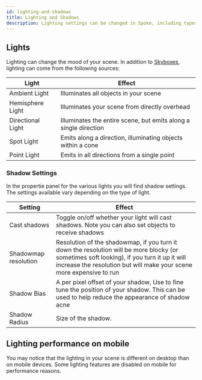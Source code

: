 ```yaml
---
id: lighting-and-shadows
title: Lighting and Shadows
description: Lighting settings can be changed in Spoke, including types of light sources like ambient and spot lights. Shadows also can be changed. Lighting results can vary between desktop and mobile devices.
---
```


## Lights

Lighting can change the mood of your scene. In addition to [Skyboxes](./spoke-skyboxes.html), lighting can come from the following sources:
 

| Light         | Effect  |
| ----------- | ----------- |
| Ambient Light    | Illuminates all objects in your scene |
| Hemisphere Light   | Illuminates your scene from directly overhead   |
| Directional Light   | Illuminates the entire scene, but emits along a single direction | 
| Spot Light  | Emits along a direction, illuminating objects within a cone | 
| Point Light     | Emits in all directions from a single point | 

### Shadow Settings

In the propertie panel for the various lights you will find shadow settings. The settings available vary depending on the type of light.


| Setting      | Effect  |
| -----------   | ----------- |
| Cast shadows  | Toggle on/off whether your light will cast shadows. Note you can also set objects to receive shadows |
| Shadowmap resolution   |  Resolution of the shadowmap, if you turn it down the resolution will be more blocky (or sometimes soft looking), if you turn it up it will increase the resolution but will make your scene more expensive to run |
| Shadow Bias  | A per pixel offset of your shadow, Use to fine tune the position of your shadow. This can be used to help reduce the appearance of shadow acne| 
| Shadow Radius  | Size of the shadow. | 

## Lighting performance on mobile   

You may notice that the lighting in your scene is different on desktop than on mobile devices. Some lighting features are disabled on mobile for performance reasons. 






